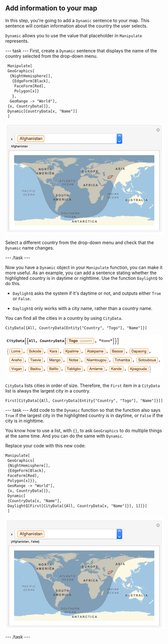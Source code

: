 ## Add information to your map

In this step, you're going to add a `Dynamic` sentence to your map. This sentence will contain information about the country the user selects.

`Dynamic` allows you to use the value that placeholder in `Manipulate` represents.

--- task ---
First, create a `Dynamic` sentence that displays the name of the country selected from the drop-down menu.

```
 Manipulate[
 GeoGraphics[
  {NightHemisphere[],
   {EdgeForm[Black],
    FaceForm[Red],
    Polygon[x]}
   },
  GeoRange -> "World"],
 {x, CountryData[]},
 Dynamic[CountryData[x, "Name"]]
 ]
 ```

![Manipulate with Dynamic Country Name](images/ManipulateName.png)

Select a different country from the drop-down menu and check that the `Dynamic` name changes.

--- /task ---

Now you have a `Dynamic` object in your `Manipulate` function, you can make it more useful. As an example, you can add a sentence stating whether the highlighted country is in daytime or nighttime. Use the function `DaylightQ` to do this.

+ `DaylightQ` asks the system if it's daytime or not, and outputs either `True` or `False`.

+ `DaylightQ` only works with a city name, rather than a country name.

You can find all the cities in a country by using `CityData`.

```
CityData[{All, CountryData[Entity["Country", "Togo"], "Name"]}]

```
![City Data](images/CityData.png)

`CityData` lists cities in order of size. Therefore, the `First` item in a `CityData` list is always the largest city in a country.

```
First[CityData[{All, CountryData[Entity["Country", "Togo"], "Name"]}]]

```

--- task ---
Add code to the `Dynamic` function so that the function also says `True` if the largest city in the highlighted country is in daytime, or `False` if the city is in nighttime.

You know how to use a list, with `{}`, to ask `GeoGraphics` to do multiple things at the same time. And you can do the same with `Dynamic`.

Replace your code with this new code:

```
Manipulate[
 GeoGraphics[
 {NightHemisphere[],
 {EdgeForm[Black],
 FaceForm[Red],
 Polygon[x]}},
 GeoRange -> "World"],
 {x, CountryData[]}, 
 Dynamic[
 {CountryData[x, "Name"],
 DaylightQ[First[CityData[{All, CountryData[x, "Name"]}], 1]]}]
 ]
 ```
 
![Manipulate with Day Night Information](images/ManipulateInfo.png)
 
--- /task ---